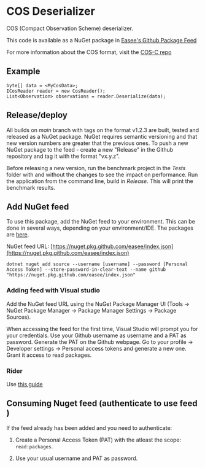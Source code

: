 # COS Deserializer
COS (Compact Observation Scheme) deserializer.

This code is available as a NuGet package in [Easee's Github Package Feed](https://github.com/orgs/easee/packages)

For more information about the COS format, visit the [COS-C repo](https://github.com/Masterloop/cos-c)

## Example
```
byte[] data = <MyCosData>;
ICosReader reader = new CosReader();
List<Observation> observations = reader.Deserialize(data);
```

## Release/deploy
All builds on *main* branch with tags on the format v1.2.3 are built, tested and released as a NuGet package. NuGet requires semantic versioning and that new version numbers are greater that the previous ones. To push a new NuGet package to the feed - create a new "Release" in the Github repository and tag it with the format "vx.y.z".

Before releasing a new version, run the benchmark project in the *Tests* folder with and without the changes to see the impact on performance. Run the application from the command line, build in *Release*. This will print the benchmark results.

## Add NuGet feed
To use this package, add the NuGet feed to your environment. This can be done in several ways, depending on your environment/IDE.
The packages are [here](https://github.com/orgs/easee/packages).

NuGet feed URL: [https://nuget.pkg.github.com/easee/index.json](https://nuget.pkg.github.com/easee/index.json)

```
dotnet nuget add source --username [username] --password [Personal Access Token] --store-password-in-clear-text --name github "https://nuget.pkg.github.com/easee/index.json"
```

### Adding feed with Visual studio

Add the NuGet feed URL using the NuGet Package Manager UI (Tools -> NuGet Package Manager -> Package Manager Settings -> Package Sources).

When accessing the feed for the first time, Visual Studio will prompt you for your credentials. Use your Github username as username and a PAT as password.
Generate the PAT on the Github webpage. Go to your profile -> Developer settings -> Personal access tokens and generate a new one. Grant it access to read packages.


### Rider
Use [this guide](https://www.jetbrains.com/help/rider/Using_NuGet.html#sources)

## Consuming Nuget feed (authenticate to use feed )

If the feed already has been added and you need to authenticate:

1. Create a Personal Access Token (PAT) with the atleast the scope: `read:packages`.

2. Use your usual username and PAT as password.



